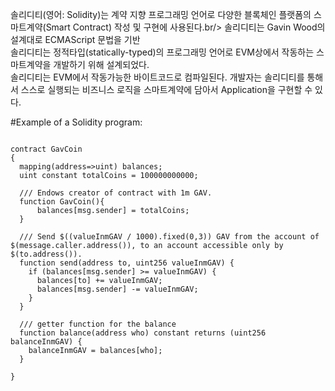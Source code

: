 솔리디티(영어: Solidity)는 계약 지향 프로그래밍 언어로 다양한 블록체인 플랫폼의 스마트계약(Smart Contract) 작성 및 구현에 사용된다.br/>
솔리디티는 Gavin Wood의 설계대로 ECMAScript 문법을 기반<br/>
솔리디티는 정적타입(statically-typed)의 프로그래밍 언어로 EVM상에서 작동하는 스마트계약을 개발하기 위해 설계되었다.<br/>
솔리디티는 EVM에서 작동가능한 바이트코드로 컴파일된다. 개발자는 솔리디티를 통해서 스스로 실행되는 비즈니스 로직을 스마트계약에 담아서 Application을 구현할 수 있다.<br/>


#Example of a Solidity program: <br/>
~~~sol

contract GavCoin
{
  mapping(address=>uint) balances;
  uint constant totalCoins = 100000000000;

  /// Endows creator of contract with 1m GAV.
  function GavCoin(){
      balances[msg.sender] = totalCoins;
  }

  /// Send $((valueInmGAV / 1000).fixed(0,3)) GAV from the account of $(message.caller.address()), to an account accessible only by $(to.address()).
  function send(address to, uint256 valueInmGAV) {
    if (balances[msg.sender] >= valueInmGAV) {
      balances[to] += valueInmGAV;
      balances[msg.sender] -= valueInmGAV;
    }
  }

  /// getter function for the balance
  function balance(address who) constant returns (uint256 balanceInmGAV) {
    balanceInmGAV = balances[who];
  }

}
~~~
